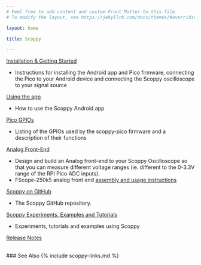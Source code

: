 ```yaml
---
# Feel free to add content and custom Front Matter to this file.
# To modify the layout, see https://jekyllrb.com/docs/themes/#overriding-theme-defaults

layout: home

title: Scoppy

---
```


[Installation & Getting Started](./wiki/Installation-&-Getting-Started)   
* Instructions for installing the Android app and Pico firmware, connecting the Pico to your Android device and connecting the Scoppy oscilloscope to your signal source

[Using the app](./app-help)  
* How to use the Scoppy Android app

[Pico GPIOs](./wiki/GPIOs)  
* Listing of the GPIOs used by the scoppy-pico firmware and a description of their functions

[Analog Front-End](./wiki/Analog-Front-End)   
* Design and build an Analog front-end to your Scoppy Oscilloscope so that you can measure different voltage ranges (ie. different to the 0-3.3V range of the RPI Pico ADC inputs).
* FScope-250k5 analog front end [assembly and usage instructions](wiki/fscope-250k5-v2) 

[Scoppy on GitHub](https://github.com/fhdm-dev/scoppy)
* The Scoppy GitHub repository.

[Scoppy Experiments, Examples and Tutorials](https://github.com/fhdm-dev/scoppy-experiments)
* Experiments, tutorials and examples using Scoppy

[Release Notes](./wiki/ReleaseNotes)

<br>
### See Also
{% include scoppy-links.md %}
